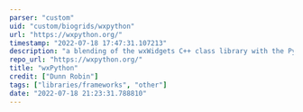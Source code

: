 ```yaml
---
parser: "custom"
uid: "custom/biogrids/wxpython"
url: "https://wxpython.org/"
timestamp: "2022-07-18 17:47:31.107213"
description: "a blending of the wxWidgets C++ class library with the Python programming language."
repo_url: "https://wxpython.org/"
title: "wxPython"
credit: ["Dunn Robin"]
tags: ["libraries/frameworks", "other"]
date: "2022-07-18 21:23:31.788810"
---
```

